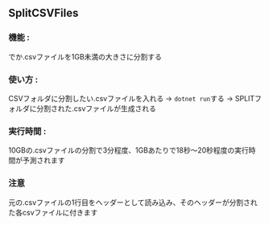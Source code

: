 ## SplitCSVFiles

### 機能 :

でか.csvファイルを1GB未満の大きさに分割する

### 使い方 :

CSVフォルダに分割したい.csvファイルを入れる -> `dotnet run`する -> SPLITフォルダに分割された.csvファイルが生成される

### 実行時間 :

10GBの.csvファイルの分割で3分程度、1GBあたりで18秒～20秒程度の実行時間が予測されます

### 注意

元の.csvファイルの1行目をヘッダーとして読み込み、そのヘッダーが分割された各csvファイルに付きます
